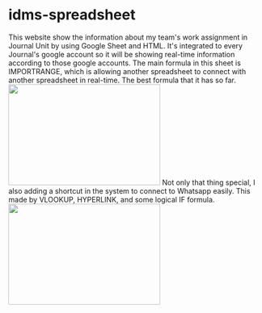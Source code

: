 # idms-spreadsheet
This website show the information about my team's work assignment in Journal Unit by using Google Sheet and HTML. It's integrated to every Journal's google account so it will be showing real-time information according to those google accounts.
The main formula in this sheet is IMPORTRANGE, which is allowing another spreadsheet to connect with another spreadsheet in real-time. The best formula that it has so far. 
<img src="https://lh3.googleusercontent.com/fife/AAbDypBa5lNfltK4BtRI-XVUa4J6SrSX-GJ8XNqBcka8hGKZjR8EmCmjNAnnsrsVlIphhQEHsZEgt7WD10aBYGcEg55K0a__LFpuwz7Gaqm_qmlYJ44f_mqosv90LYj5B4bBVuvVTmKhAbRc1kP0O2e5eUAXKbwf6ALRWKcVwHLG-obqCjYX5MpNHJVlqT81GV65cfhxd_LNkXdMWC7KvOhTidCWVIJeAj2jF68kcKGlZZqjk2lhf1-1WS_7v4lCUq5wFnU1uKg_80DjW_K86bvswF_c_9rDWVQ8bJ7ig5SeAX1FjaRQg0i71m-5vDTBPXCqXFGTCifTvTIK43p6f75o_MLEJSDVNUAPeJ2UgGSB0tLE8D8eL-CyqbjezVPYAogSX0cfwkvyfEKv-Rhk_AVmuG_NFcPzcAeKdNEwhtuUQg1_m7Ax_WGYdGfgxqCVkG31_hhqQw4FV9UBqzuBlKCVu5g7_pryjkhi3bRvd9rqSJvG5DQ2eejw8qYIsghjFF5VpRzb5UeIVOyUUY44H5Wc5TnkKZAFdD38XBPVnAn5F0vvL6khrUPAN2kB4tu77ip0jFT17h9xtjvoPDe2AEVJLlrF5sC4h9KkSSenZ-BTQno_A6PL3PiREuwSwp2UPnknd7bbyN4LSLZczmgPEalhJXzKcyrt3KGMsKYMSHuO1P_8_qvl-khLVOI3T6GREugwWtzWZcMYSG4fDil3l5Y_1lg3966384zl9Pa3Wi_Mxh0D4VDsk0AEyM6i4mqujXuwMJnvAej_mFr_NWdCa4_XqV0PrIY_t02O9A9DdZDXFtfLc-e7bPWRKpzddVMHbeZjLtCxvq91k8wggMBexZ1XyksdTuuWOvG6w9KWw6dWOsjuxBDYpFlXiBVY4tXpa1jKfWsZShepEpnqOLx79hOupygpznv_dbSLUGxmN-GMWUstbmRAB3sPYTmm6oXJA_hNH4p07ofSA-BGVI7ReYKFdZ2vA6a9as2FFAFUmr4wTFoDu15Be8ff5Sn5T5xqyQwESzQ4sNCs0Qn2_xb2C67neq-Ji7Uuc_AKGlnzOE9SeQlYsQuZWhYLmMbYropIfn9yvCI73I26JXjHAIPvXi9uRaB--5KSdyvkigTnCtXmX7v3ayuoh4RYxK0Ghep3f3TibcnIdHQy-OLG_NmRzm8Qy4_BarQkn-u8AztUmwjFt3fb_5yyPB0UvaHT8_VtFEuNQKti__yJJ9T9DVY8hj3klzecgxoIOlVB7tTiNmjHWGZYWypDvDS_sua31F03k8-Tm9jcCh-QmOFUQ-tX5YPoLmBCdIjqhtSrgDLmJaSsY6KgcGkKChZDSG5L_SZd7T-5Z5m-wDg-hesv3sy6vKJfmCla_lNVY0YWSP8bB_xDSiKIl8b7SvnTjdNS3gPifDCQzsr0OSqLxl9zcHYVzjI8lwZ90roeRoPJhA45qOIJV8AnOVupcFNM_Hey14qJVfTpPktilwQ4CyRQMLkCzyXc8kLc0NdNKlTAXqy80a9lGXWAeyokhCEW10nbwoMmYbSvpaz5AQoPqJmkzv9NaFHVWs24KYOWf4QvjY5TpBakwbt3ud6FVl8MNgAQPHtKkujfcvGmGUkckTJZ1z5cALLgR4AOGJvsieyh_A=w1920-h913" style="width: 300px; height:200px">
Not only that thing special, I also adding a shortcut in the system to connect to Whatsapp easily. This made by VLOOKUP, HYPERLINK, and some logical IF formula.
<img src="https://lh3.googleusercontent.com/fife/AAbDypBrMDLIuZ7g2vBr_0BD8n7DBCpoylI2nFEzCSWXDg_utI1RwNNzdiPFXfy3SdWLNxxcsT-_kZHcVAVd9hq7KrxXoOB0lYhU00K6eacHzynsaGzjoo8XGS3jWvxPQ3L2RXdqX2-8andpZFYqFlk8VNSzvTmbiDvFwFzfiwUrEOqnHqQcLXNLPl8GuCphu8tuIehZ5_s_-uc5QU75xii39w64WXDB7yh_j34UiIQQT2NBejJVbXJViqEIUpPGZdYFFht6k-1CGk9ca-jBlXw1Tp0w0VDsFSP6NoS1WP_8ukThlmrg2SQDn7bAIiyk7wFJTnmNTU1WzeJDcaWRw7OQEKgad62BWJgsPmG0Hs0A3rfQnqPe4paoRGBaOWE4BM4WlNJRrM_ptmYNqz8UpL3XEyqdW-K09IQYo6kP6ulJZB_CzJG8JqeFwUNEDZzCmoYC0n9k5IVYcff4CXHD_HT5XDaH5ClIDkqZgXGYgcZF6VzNiUtVf6aM5IteEx7jiZ2UF0v_LC2B9-eVceGf_2M_pfW20jdTfe_tddx1DnJK9EcC1URyA6Z-4GRzfUwr2EthcyZFpOBH34IfKlkNocPR440WXTVkYKZUvrEqIadbjM4kovc9rsEpBPxNmiW8LtVoAx6lKxFDlv34rgt2P0wARZgQV9VsRrvBEoCqg-0yhsiuB_BDVkLozLK_R5Z5uU5M4LgbgCzSLFqK6yypj6BxGdVY3RWKatpcc-bz9uYPF_wC86-yoGIH_yV0AHWSHLYSfgfwADYgLiahH461kME27a0yY8eOGao758zDH0fNQ3r4XLEi3MVctkxBTNrjDzg5EaBJnww1vU_WuYAqNPip8oogDU55oi19DAvPW2x_tACwQv3e7Cy336NXZPdAIZnJ-T0Y4Vm5iTn9UP9hS_v4luBVPpBMVLEtiRSnfS6EiyR_rB3FHg1-HhLe2gyHfVnb1TIIb-9AHvxbOCq7ImE7x2QLXOgdjQRtj8ir0ntmwhMlud2_wjDbTlJnZL2CGh6aTGAWyNb_LOLulewf8sNB2gO-vsMR98FVvc4ZwPnD97ij4dXe3b95sqNDj6olq-JzGxf-Na82t_aESSDX6J9J63Rao1ae3HFDaFxMnjt1jA4I08Y55xWmeToMfuIkfAAjf-XTX8K0as9o4TsWFn-tWTzWcmVambKq2DIFIoaMse4_J7ov_bHql9Y9QzdmeGtJ9eDYwLYVHcHd-ohmKuZIBq9IFoQsfgHFRzX_CJz2VxQGO02gAryAoSm5fGvAClR29vK7nBVt6KPsMdpOxO-akZCrTqway4xq4emuMkLJC_01Vdj9wfAEVEZvug5IEG4D8fwcIvSHsvjZFGexG_CFQ-fHdf8NXg16-NksIWj7d-2zHDL7a5QrnvzKuUVuVEhO86RHBkwrOZP_VxI2Go89OXpbOy6Ur96eLzrfLWOawHXVyrDHpPTIdbz4Pb8LfhKIQziGcZPFHEsIYEHGMMUA2dm6CFl98kpfgQKLPqT9j9bLFMjsTA13HSDtRxkVEKLt6_BTxRrJzsOvLuzuxv3zz-P1Qo18Gmz9VZFMQ762JbrLsYfX_Yt24C732_aCNCxDjIxy0A5wasXpZs9Qd1f35btHxTHMEBx1Vw=w1920-h913" style="width: 300px; height:200px">
